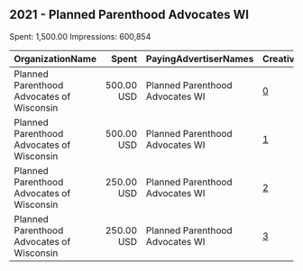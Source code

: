 ## 2021 - Planned Parenthood Advocates WI 
Spent: 1,500.00
Impressions: 600,854

|OrganizationName|Spent|PayingAdvertiserNames|CreativeUrls|Impressions|Genders|AgeBrackets|CountryCodes|BillingAddresses|CandidateBallotInformation|
|:---|---:|:---|:---|---:|:---|:---|:---|:---|:---|
|Planned Parenthood Advocates of Wisconsin|500.00 USD|Planned Parenthood Advocates WI|[0](https://www.snap.com/political-ads/asset/304119fa88296b82ba14388f9843825fa027568dc3e578b10747ab62b2a84800?mediaType=png)|210,200||18+|united states|"302 N Jackson St,Milwaukee,53211,US"|Rachel Maes|
|Planned Parenthood Advocates of Wisconsin|500.00 USD|Planned Parenthood Advocates WI|[1](https://www.snap.com/political-ads/asset/21aced586a716fce7954df925246b810d5139ba7c11051dafb36435a040e831e?mediaType=png)|206,055||18+|united states|"302 N Jackson St,Milwaukee,53211,US"|Angela Cunningham|
|Planned Parenthood Advocates of Wisconsin|250.00 USD|Planned Parenthood Advocates WI|[2](https://www.snap.com/political-ads/asset/89fbe873c865a61256da4ebb8ae4e8696ed7b4682fb0069553212eceaabd8032?mediaType=png)|101,206||18+|united states|"302 N Jackson St,Milwaukee,53211,US"|Rachel Maes|
|Planned Parenthood Advocates of Wisconsin|250.00 USD|Planned Parenthood Advocates WI|[3](https://www.snap.com/political-ads/asset/a5c528a6e93c12c49a43529b000624a4c83f6a23dc511c8e4d4b96ece5e44c0a?mediaType=png)|83,393||18+|united states|"302 N Jackson St,Milwaukee,53211,US"|Angela Cunningham|

